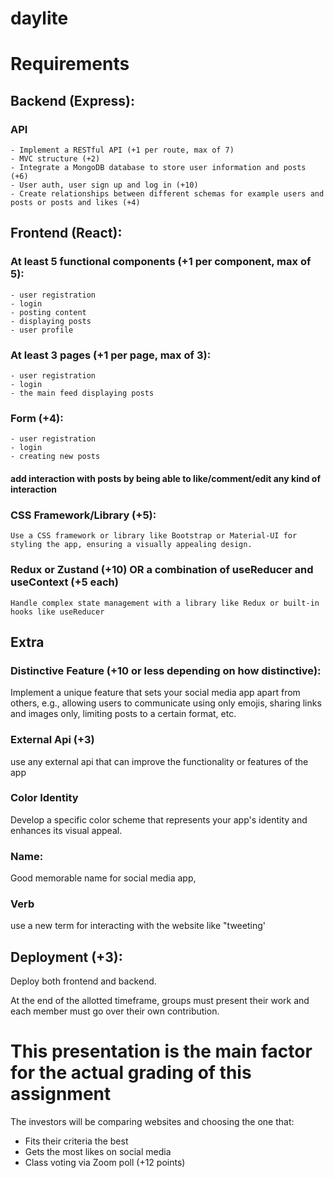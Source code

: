 # daylite

# Requirements

## Backend (Express): 

### API
    - Implement a RESTful API (+1 per route, max of 7)
    - MVC structure (+2)
    - Integrate a MongoDB database to store user information and posts (+6)
    - User auth, user sign up and log in (+10)
    - Create relationships between different schemas for example users and posts or posts and likes (+4)

## Frontend (React): 

### At least 5 functional components (+1 per component, max of 5): 
    - user registration
    - login
    - posting content
    - displaying posts
    - user profile

### At least 3 pages (+1 per page, max of 3): 
    - user registration
    - login
    - the main feed displaying posts

### Form (+4): 
    - user registration
    - login
    - creating new posts

#### add interaction with posts by being able to like/comment/edit any kind of interaction

### CSS Framework/Library (+5): 
    Use a CSS framework or library like Bootstrap or Material-UI for styling the app, ensuring a visually appealing design.

### Redux or Zustand (+10) OR a combination of useReducer and useContext (+5 each)
    Handle complex state management with a library like Redux or built-in hooks like useReducer
 
## Extra

### Distinctive Feature (+10 or less depending on how distinctive): 
Implement a unique feature that sets your social media app apart from others, e.g., allowing users to communicate using only emojis, sharing links and images only, limiting posts to a certain format, etc.

### External Api (+3)
use any external api that can improve the functionality or features of the app

### Color Identity
Develop a specific color scheme that represents your app's identity and enhances its visual appeal.

### Name:
Good memorable name for social media app, 

### Verb
use a new term for interacting with the website like "tweeting'

## Deployment (+3): 

Deploy both frontend and backend.

At the end of the allotted timeframe, groups must present their work and each member must go over their own contribution. 

# This presentation is the main factor for the actual grading of this assignment

The investors will be comparing websites and choosing the one that:

- Fits their criteria the best
- Gets the most likes on social media
- Class voting via Zoom poll (+12 points)